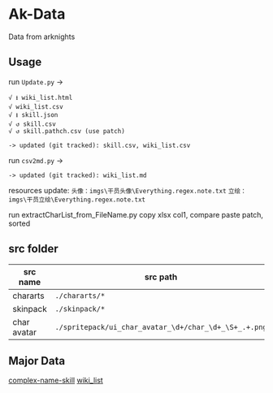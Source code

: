 # Ak-Data

Data from arknights

## Usage

run `Update.py`
->

``` log
√ ⭳ wiki_list.html
√ wiki_list.csv
√ ⭳ skill.json
√ ↺ skill.csv
√ ↺ skill.pathch.csv (use patch)

-> updated (git tracked): skill.csv, wiki_list.csv
```

run `csv2md.py`
->

```log
-> updated (git tracked): wiki_list.md

```

resources update:
`头像：imgs\干员头像\Everything.regex.note.txt`
`立绘：imgs\干员立绘\Everything.regex.note.txt`

run extractCharList_from_FileName.py
copy xlsx col1, compare
paste patch, sorted

## src folder

| src name    | src path                                             |
| ----------- | ---------------------------------------------------- |
| chararts    | `./chararts/*`                                       |
| skinpack    | `./skinpack/*`                                       |
| char avatar | `./spritepack/ui_char_avatar_\d+/char_\d+_\S+_.+.png` |

## Major Data

[complex-name-skill](data/complex-name-skill.md)
[wiki_list](data/wiki_list.md)
